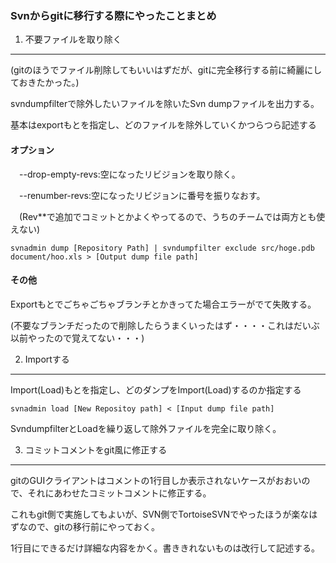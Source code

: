 ### Svnからgitに移行する際にやったことまとめ

1. 不要ファイルを取り除く
--------------------------
(gitのほうでファイル削除してもいいはずだが、gitに完全移行する前に綺麗にしておきたかった。)

svndumpfilterで除外したいファイルを除いたSvn dumpファイルを出力する。

基本はexportもとを指定し、どのファイルを除外していくかつらつら記述する

#### オプション

　--drop-empty-revs:空になったリビジョンを取り除く。

　--renumber-revs:空になったリビジョンに番号を振りなおす。

　(Rev**で追加でコミットとかよくやってるので、うちのチームでは両方とも使えない)

```svn
svnadmin dump [Repository Path] | svndumpfilter exclude src/hoge.pdb document/hoo.xls > [Output dump file path]
```
#### その他

Exportもとでごちゃごちゃブランチとかきってた場合エラーがでて失敗する。

(不要なブランチだったので削除したらうまくいったはず・・・・これはだいぶ以前やったので覚えてない・・・)


2. Importする
---------------------
Import(Load)もとを指定し、どのダンプをImport(Load)するのか指定する

```svn
svnadmin load [New Repositoy path] < [Input dump file path]
```

SvndumpfilterとLoadを繰り返して除外ファイルを完全に取り除く。

3. コミットコメントをgit風に修正する
----------------------------------------
gitのGUIクライアントはコメントの1行目しか表示されないケースがおおいので、それにあわせたコミットコメントに修正する。

これもgit側で実施してもよいが、SVN側でTortoiseSVNでやったほうが楽なはずなので、gitの移行前にやっておく。

1行目にできるだけ詳細な内容をかく。書ききれないものは改行して記述する。

